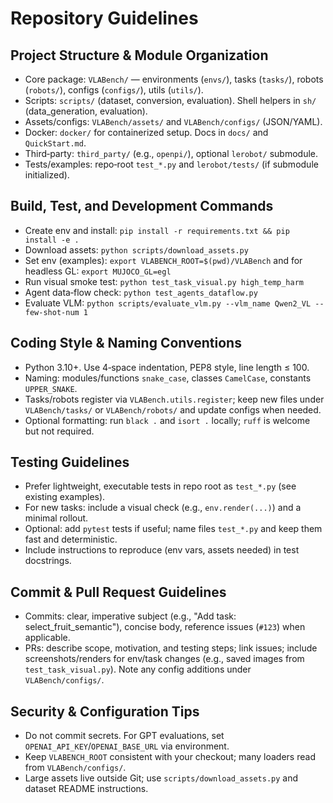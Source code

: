 # Repository Guidelines

## Project Structure & Module Organization
- Core package: `VLABench/` — environments (`envs/`), tasks (`tasks/`), robots (`robots/`), configs (`configs/`), utils (`utils/`).
- Scripts: `scripts/` (dataset, conversion, evaluation). Shell helpers in `sh/` (data_generation, evaluation).
- Assets/configs: `VLABench/assets/` and `VLABench/configs/` (JSON/YAML).
- Docker: `docker/` for containerized setup. Docs in `docs/` and `QuickStart.md`.
- Third‑party: `third_party/` (e.g., `openpi/`), optional `lerobot/` submodule.
- Tests/examples: repo‑root `test_*.py` and `lerobot/tests/` (if submodule initialized).

## Build, Test, and Development Commands
- Create env and install: `pip install -r requirements.txt && pip install -e .`
- Download assets: `python scripts/download_assets.py`
- Set env (examples): `export VLABENCH_ROOT=$(pwd)/VLABench` and for headless GL: `export MUJOCO_GL=egl`
- Run visual smoke test: `python test_task_visual.py high_temp_harm`
- Agent data‑flow check: `python test_agents_dataflow.py`
- Evaluate VLM: `python scripts/evaluate_vlm.py --vlm_name Qwen2_VL --few-shot-num 1`

## Coding Style & Naming Conventions
- Python 3.10+. Use 4‑space indentation, PEP8 style, line length ≤ 100.
- Naming: modules/functions `snake_case`, classes `CamelCase`, constants `UPPER_SNAKE`.
- Tasks/robots register via `VLABench.utils.register`; keep new files under `VLABench/tasks/` or `VLABench/robots/` and update configs when needed.
- Optional formatting: run `black .` and `isort .` locally; `ruff` is welcome but not required.

## Testing Guidelines
- Prefer lightweight, executable tests in repo root as `test_*.py` (see existing examples).
- For new tasks: include a visual check (e.g., `env.render(...)`) and a minimal rollout.
- Optional: add `pytest` tests if useful; name files `test_*.py` and keep them fast and deterministic.
- Include instructions to reproduce (env vars, assets needed) in test docstrings.

## Commit & Pull Request Guidelines
- Commits: clear, imperative subject (e.g., "Add task: select_fruit_semantic"), concise body, reference issues (`#123`) when applicable.
- PRs: describe scope, motivation, and testing steps; link issues; include screenshots/renders for env/task changes (e.g., saved images from `test_task_visual.py`). Note any config additions under `VLABench/configs/`.

## Security & Configuration Tips
- Do not commit secrets. For GPT evaluations, set `OPENAI_API_KEY`/`OPENAI_BASE_URL` via environment.
- Keep `VLABENCH_ROOT` consistent with your checkout; many loaders read from `VLABench/configs/`.
- Large assets live outside Git; use `scripts/download_assets.py` and dataset README instructions.
